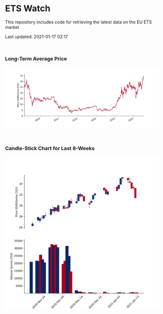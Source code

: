 # ETS Watch

This repository includes code for retrieving the latest data on the EU ETS market

Last updated: 2021-01-17 02:17

<br>

### Long-Term Average Price

![Long-term average](img/long_term_avg.png)

<br>

### Candle-Stick Chart for Last 8-Weeks

![Open, High, Low, Close & Volume](img/ohlc_vol.png)
